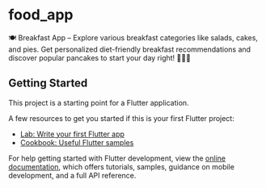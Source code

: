 # food_app

🍽️ Breakfast App – Explore various breakfast categories like salads, cakes, and pies. Get personalized diet-friendly breakfast recommendations and discover popular pancakes to start your day right! 🥞🥗🍰

## Getting Started

This project is a starting point for a Flutter application.

A few resources to get you started if this is your first Flutter project:

- [Lab: Write your first Flutter app](https://docs.flutter.dev/get-started/codelab)
- [Cookbook: Useful Flutter samples](https://docs.flutter.dev/cookbook)

For help getting started with Flutter development, view the
[online documentation](https://docs.flutter.dev/), which offers tutorials,
samples, guidance on mobile development, and a full API reference.
